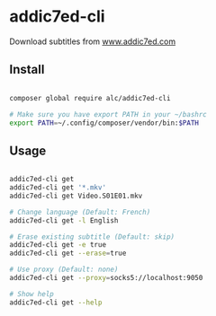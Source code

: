 # addic7ed-cli
Download subtitles from www.addic7ed.com

## Install

```bash

composer global require alc/addic7ed-cli

# Make sure you have export PATH in your ~/bashrc
export PATH=~/.config/composer/vendor/bin:$PATH

```

## Usage

```bash

addic7ed-cli get
addic7ed-cli get '*.mkv'
addic7ed-cli get Video.S01E01.mkv

# Change language (Default: French)
addic7ed-cli get -l English

# Erase existing subtitle (Default: skip)
addic7ed-cli get -e true
addic7ed-cli get --erase=true

# Use proxy (Default: none)
addic7ed-cli get --proxy=socks5://localhost:9050

# Show help
addic7ed-cli get --help

```
